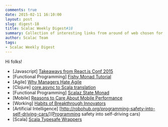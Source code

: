 ```yaml
---
comments: true
date: 2015-02-11 16:10:00
layout: post
slug: digest-18
title: Scalac Weekly Digest#18
summary: Collection of interesting links from around of web chosen for you by Scalac team
author: Scalac Team
tags:
- Scalac Weekly Digest
---
```


Hi folks!

* \[Javascript\] [Takeaways from React.js Conf 2015](http://kevinold.com/2015/01/31/takeaways-from-reactjs-conf-2015.html)
* \[Functional Programming\] [Fishy Monad Tutorial](https://maciejpirog.github.io/fishy/)
* \[Agile\] [Why Managers Hate Agile](http://www.forbes.com/sites/stevedenning/2015/01/28/more-on-why-managers-hate-agile/)
* \[Clojure\] [core.async to Scala translation](http://blog.podsnap.com/scasync.html)
* \[Functional Programming\] [Scalaz State Monad](https://www.youtube.com/watch?v=Jg3Uv_YWJqI)
* \[Mobile\] [Reasons to Care About Mobile Performance](http://www.webperformancetoday.com/2015/02/04/11-reasons-care-mobile-performance-2015-infographic/)
* \[Working\] [Habits of Breakthrough Innovators](https://medium.com/@amyjokim/5-habits-of-breakthrough-innovators-a21f04d05c56)
* \[Artificial Intelligence\] [http://robohub.org/programming-safety-into-self-driving-cars/](Programming safety into self-driving cars)
* \[Scala\] [Scala Typesafe Wrappers ](https://workday.github.io/scala/2015/02/05/scala-typesafe-wrappers/)


